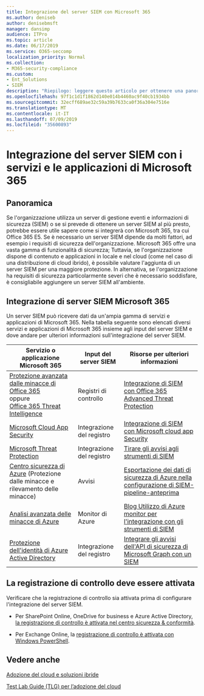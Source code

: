 ```yaml
---
title: Integrazione del server SIEM con Microsoft 365
ms.author: deniseb
author: denisebmsft
manager: dansimp
audience: ITPro
ms.topic: article
ms.date: 06/17/2019
ms.service: O365-seccomp
localization_priority: Normal
ms.collection:
- M365-security-compliance
ms.custom:
- Ent_Solutions
- SIEM
description: "Riepilogo: leggere questo articolo per ottenere una panoramica dell'integrazione del server SIEM con Microsoft 365."
ms.openlocfilehash: 97f1c1d1f1862d140e014b4460ac9f40cb1934bb
ms.sourcegitcommit: 32ecff689ae32c59a39b7633ca0f36a304e7516e
ms.translationtype: MT
ms.contentlocale: it-IT
ms.lasthandoff: 07/09/2019
ms.locfileid: "35600893"
---
```

# <a name="siem-server-integration-with-microsoft-365-services-and-applications"></a>Integrazione del server SIEM con i servizi e le applicazioni di Microsoft 365

## <a name="overview"></a>Panoramica

Se l'organizzazione utilizza un server di gestione eventi e informazioni di sicurezza (SIEM) o se si prevede di ottenere un server SIEM al più presto, potrebbe essere utile sapere come si integrerà con Microsoft 365, tra cui Office 365 E5. Se è necessario un server SIEM dipende da molti fattori, ad esempio i requisiti di sicurezza dell'organizzazione. Microsoft 365 offre una vasta gamma di funzionalità di sicurezza; Tuttavia, se l'organizzazione dispone di contenuto e applicazioni in locale e nel cloud (come nel caso di una distribuzione di cloud ibrido), è possibile valutare l'aggiunta di un server SIEM per una maggiore protezione. In alternativa, se l'organizzazione ha requisiti di sicurezza particolarmente severi che è necessario soddisfare, è consigliabile aggiungere un server SIEM all'ambiente.

## <a name="siem-server-integration-microsoft-365"></a>Integrazione di server SIEM Microsoft 365

Un server SIEM può ricevere dati da un'ampia gamma di servizi e applicazioni di Microsoft 365. Nella tabella seguente sono elencati diversi servizi e applicazioni di Microsoft 365 insieme agli input del server SIEM e dove andare per ulteriori informazioni sull'integrazione del server SIEM. 

| Servizio o applicazione Microsoft 365 | Input del server SIEM | Risorse per ulteriori informazioni |
| --- | --- | --- |
| [Protezione avanzata dalle minacce di Office 365](office-365-atp.md) <br/>oppure<br/>[Office 365 Threat Intelligence](office-365-ti.md) | Registri di controllo | [Integrazione di SIEM con Office 365 Advanced Threat Protection](siem-integration-with-office-365-ti.md) |
| [Microsoft Cloud App Security](https://docs.microsoft.com/cloud-app-security/what-is-cloud-app-security) | Integrazione del registro | [Integrazione di SIEM con Microsoft cloud app Security](https://docs.microsoft.com/cloud-app-security/siem) |
| [Microsoft Threat Protection](https://docs.microsoft.com/windows/security/threat-protection/) | Integrazione del registro | [Tirare gli avvisi agli strumenti di SIEM](https://docs.microsoft.com/windows/security/threat-protection/microsoft-defender-atp/configure-siem) |
| [Centro sicurezza di Azure](https://docs.microsoft.com/azure/security-center/security-center-intro) (Protezione dalle minacce e rilevamento delle minacce) | Avvisi | [Esportazione dei dati di sicurezza di Azure nella configurazione di SIEM-pipeline-anteprima](https://docs.microsoft.com/azure/security-center/security-center-export-data-to-siem) |
|[Analisi avanzata delle minacce di Azure](https://docs.microsoft.com/azure/security/azure-threat-detection) | Monitor di Azure | [Blog Utilizzo di Azure monitor per l'integrazione con gli strumenti di SIEM](https://azure.microsoft.com/blog/use-azure-monitor-to-integrate-with-siem-tools) |
|[Protezione dell'identità di Azure Active Directory](https://docs.microsoft.com/azure/active-directory/identity-protection/overview) |Integrazione del registro |[Integrare gli avvisi dell'API di sicurezza di Microsoft Graph con un SIEM](https://docs.microsoft.com/graph/security-siemintegration) |


## <a name="audit-logging-must-be-turned-on"></a>La registrazione di controllo deve essere attivata

Verificare che la registrazione di controllo sia attivata prima di configurare l'integrazione del server SIEM. 

- Per SharePoint Online, OneDrive for business e Azure Active Directory, [la registrazione di controllo è attivata nel centro sicurezza & conformità](https://docs.microsoft.com/office365/securitycompliance/turn-audit-log-search-on-or-off).

- Per Exchange Online, la [registrazione di controllo è attivata con Windows PowerShell](https://docs.microsoft.com/office365/securitycompliance/enable-mailbox-auditing).
 
## <a name="see-also"></a>Vedere anche

[Adozione del cloud e soluzioni ibride](https://docs.microsoft.com/office365/enterprise/cloud-adoption-and-hybrid-solutions)
  
[Test Lab Guide (TLG) per l’adozione del cloud](https://docs.microsoft.com/office365/enterprise/cloud-adoption-test-lab-guides-tlgs)


